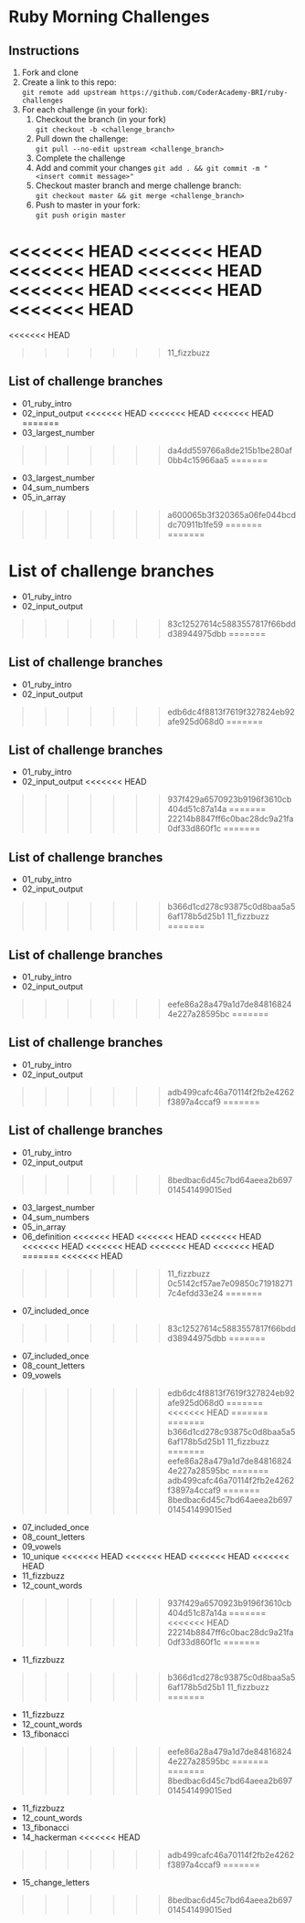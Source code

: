 # Ruby Morning Challenges

## Instructions
1. Fork and clone
2. Create a link to this repo: <br/>
   `git remote add upstream https://github.com/CoderAcademy-BRI/ruby-challenges`
3. For each challenge (in your fork):
    1. Checkout the branch (in your fork)<br/>
     `git checkout -b <challenge_branch>`
    3. Pull down the challenge: <br/>
     `git pull --no-edit upstream <challenge_branch>`
    4. Complete the challenge
    5. Add and commit your changes
    `git add . && git commit -m "<insert commit message>"`
    6. Checkout master branch and merge challenge branch:<br/>
    `git checkout master && git merge <challenge_branch>`
    7. Push to master in your fork:<br/>
     `git push origin master`

<<<<<<< HEAD
<<<<<<< HEAD
<<<<<<< HEAD
<<<<<<< HEAD
<<<<<<< HEAD
<<<<<<< HEAD
<<<<<<< HEAD
=======
<<<<<<< HEAD
>>>>>>> 11_fizzbuzz
## List of challenge branches
* 01_ruby_intro
* 02_input_output
<<<<<<< HEAD
<<<<<<< HEAD
<<<<<<< HEAD
=======
* 03_largest_number
>>>>>>> da4dd559766a8de215b1be280af0bb4c15966aa5
=======
* 03_largest_number
* 04_sum_numbers
* 05_in_array
>>>>>>> a600065b3f320365a06fe044bcddc70911b1fe59
=======
=======
# List of challenge branches
* 01_ruby_intro
* 02_input_output
>>>>>>> 83c12527614c5883557817f66bddd38944975dbb
=======
## List of challenge branches
* 01_ruby_intro
* 02_input_output
>>>>>>> edb6dc4f8813f7619f327824eb92afe925d068d0
=======
## List of challenge branches
* 01_ruby_intro
* 02_input_output
<<<<<<< HEAD
>>>>>>> 937f429a6570923b9196f3610cb404d51c87a14a
=======
>>>>>>> 22214b8847ff6c0bac28dc9a21fa0df33d860f1c
=======
## List of challenge branches
* 01_ruby_intro
* 02_input_output
>>>>>>> b366d1cd278c93875c0d8baa5a56af178b5d25b1
>>>>>>> 11_fizzbuzz
=======
## List of challenge branches
* 01_ruby_intro
* 02_input_output
>>>>>>> eefe86a28a479a1d7de848168244e227a28595bc
=======
## List of challenge branches
* 01_ruby_intro
* 02_input_output
>>>>>>> adb499cafc46a70114f2fb2e4262f3897a4ccaf9
=======
## List of challenge branches
* 01_ruby_intro
* 02_input_output
>>>>>>> 8bedbac6d45c7bd64aeea2b697014541499015ed
* 03_largest_number
* 04_sum_numbers
* 05_in_array
* 06_definition
<<<<<<< HEAD
<<<<<<< HEAD
<<<<<<< HEAD
<<<<<<< HEAD
<<<<<<< HEAD
<<<<<<< HEAD
<<<<<<< HEAD
=======
<<<<<<< HEAD
>>>>>>> 11_fizzbuzz
>>>>>>> 0c5142cf57ae7e09850c719182717c4efdd33e24
=======
* 07_included_once
>>>>>>> 83c12527614c5883557817f66bddd38944975dbb
=======
* 07_included_once
* 08_count_letters
* 09_vowels
>>>>>>> edb6dc4f8813f7619f327824eb92afe925d068d0
=======
<<<<<<< HEAD
=======
=======
>>>>>>> b366d1cd278c93875c0d8baa5a56af178b5d25b1
>>>>>>> 11_fizzbuzz
=======
>>>>>>> eefe86a28a479a1d7de848168244e227a28595bc
=======
>>>>>>> adb499cafc46a70114f2fb2e4262f3897a4ccaf9
=======
>>>>>>> 8bedbac6d45c7bd64aeea2b697014541499015ed
* 07_included_once
* 08_count_letters
* 09_vowels
* 10_unique
<<<<<<< HEAD
<<<<<<< HEAD
<<<<<<< HEAD
<<<<<<< HEAD
* 11_fizzbuzz
* 12_count_words
>>>>>>> 937f429a6570923b9196f3610cb404d51c87a14a
=======
<<<<<<< HEAD
>>>>>>> 22214b8847ff6c0bac28dc9a21fa0df33d860f1c
=======
* 11_fizzbuzz
>>>>>>> b366d1cd278c93875c0d8baa5a56af178b5d25b1
>>>>>>> 11_fizzbuzz
=======
* 11_fizzbuzz
* 12_count_words
* 13_fibonacci
>>>>>>> eefe86a28a479a1d7de848168244e227a28595bc
=======
=======
>>>>>>> 8bedbac6d45c7bd64aeea2b697014541499015ed
* 11_fizzbuzz
* 12_count_words
* 13_fibonacci
* 14_hackerman
<<<<<<< HEAD
>>>>>>> adb499cafc46a70114f2fb2e4262f3897a4ccaf9
=======
* 15_change_letters
>>>>>>> 8bedbac6d45c7bd64aeea2b697014541499015ed
